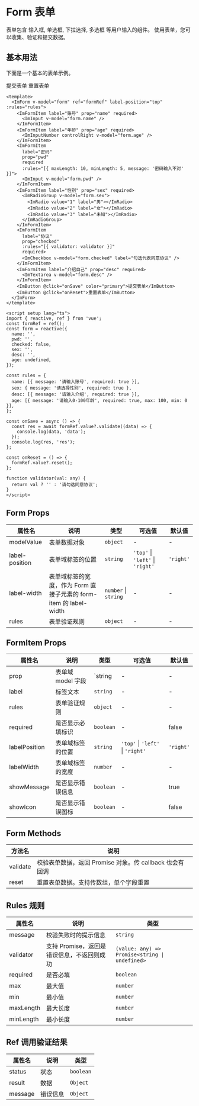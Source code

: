 # Form 表单

表单包含 输入框, 单选框, 下拉选择, 多选框 等用户输入的组件。 使用表单，您可以收集、验证和提交数据。

## 基本用法

下面是一个基本的表单示例。

<ImForm v-model="form" ref="formRef" label-position="top" :rules="rules">
<ImFormItem label="账号" prop="name" required>
<ImInput v-model="form.name" />
</ImFormItem>
<ImFormItem label="年龄" prop="age" required>
<ImInputNumber controlRight v-model="form.age" />
</ImFormItem>
<ImFormItem
    label="密码"
    prop="pwd"
    required
    :rules="[{ maxLength: 10, minLength: 5, message: '密码输入不对' }]">
<ImInput v-model="form.pwd" />
</ImFormItem>
<ImFormItem label="性别" prop="sex" required>
<ImRadioGroup v-model="form.sex">
<ImRadio value="1" label="男"></ImRadio>
<ImRadio value="2" label="女"></ImRadio>
<ImRadio value="3" label="未知"></ImRadio>
</ImRadioGroup>
</ImFormItem>
<ImFormItem
    label="协议"
    prop="checked"
    :rules="[{ validator: validator }]"
    required>
<ImCheckbox v-model="form.checked" label="勾选代表同意协议" />
</ImFormItem>
<ImFormItem label="介绍自己" prop="desc" required>
<ImTextarea v-model="form.desc" />
</ImFormItem>
<ImButton @click="onSave" color="primary">提交表单</ImButton>
<ImButton @click="onReset">重置表单</ImButton>
</ImForm>

<script setup lang="ts">
import { reactive, ref } from 'vue';
const formRef = ref();
const form = reactive({
  name: '',
  pwd: '',
  checked: false,
  sex: '',
  desc: '',
  age: undefined,
});

const rules = {
  name: [{ message: '请输入账号', required: true }],
  sex: { message: '请选择性别', required: true },
  desc: [{ message: '请输入介绍', required: true }],
  age: [{ message: '请输入0-100年龄', required: true, max: 100, min: 0 }],
};

const onSave = async () => {
  const res = await formRef.value?.validate((data) => {
    console.log(data, 'data');
  });
  console.log(res, 'res');
  setTimeout(() => {
    alert(JSON.stringify(res))
  },200)
};

const onReset = () => {
  formRef.value?.reset();
};

function validator(val: any) {
  return val ? '' : '请勾选同意协议';
}
</script>

```vue
<template>
  <ImForm v-model="form" ref="formRef" label-position="top" :rules="rules">
    <ImFormItem label="账号" prop="name" required>
      <ImInput v-model="form.name" />
    </ImFormItem>
    <ImFormItem label="年龄" prop="age" required>
      <ImInputNumber controlRight v-model="form.age" />
    </ImFormItem>
    <ImFormItem
      label="密码"
      prop="pwd"
      required
      :rules="[{ maxLength: 10, minLength: 5, message: '密码输入不对' }]">
      <ImInput v-model="form.pwd" />
    </ImFormItem>
    <ImFormItem label="性别" prop="sex" required>
      <ImRadioGroup v-model="form.sex">
        <ImRadio value="1" label="男"></ImRadio>
        <ImRadio value="2" label="女"></ImRadio>
        <ImRadio value="3" label="未知"></ImRadio>
      </ImRadioGroup>
    </ImFormItem>
    <ImFormItem
      label="协议"
      prop="checked"
      :rules="[{ validator: validator }]"
      required>
      <ImCheckbox v-model="form.checked" label="勾选代表同意协议" />
    </ImFormItem>
    <ImFormItem label="介绍自己" prop="desc" required>
      <ImTextarea v-model="form.desc" />
    </ImFormItem>
    <ImButton @click="onSave" color="primary">提交表单</ImButton>
    <ImButton @click="onReset">重置表单</ImButton>
  </ImForm>
</template>

<script setup lang="ts">
import { reactive, ref } from 'vue';
const formRef = ref();
const form = reactive({
  name: '',
  pwd: '',
  checked: false,
  sex: '',
  desc: '',
  age: undefined,
});

const rules = {
  name: [{ message: '请输入账号', required: true }],
  sex: { message: '请选择性别', required: true },
  desc: [{ message: '请输入介绍', required: true }],
  age: [{ message: '请输入0-100年龄', required: true, max: 100, min: 0 }],
};

const onSave = async () => {
  const res = await formRef.value?.validate((data) => {
    console.log(data, 'data');
  });
  console.log(res, 'res');
};

const onReset = () => {
  formRef.value?.reset();
};

function validator(val: any) {
  return val ? '' : '请勾选同意协议';
}
</script>
```

## Form Props

| 属性名         | 说明                                                              | 类型                 | 可选值                           | 默认值    |
| -------------- | ----------------------------------------------------------------- | -------------------- | -------------------------------- | --------- |
| modelValue     | 表单数据对象                                                      | `object`             | -                                | -         |
| label-position | 表单域标签的位置                                                  | `string`             | `'top'` \| `'left'` \| `'right'` | `'right'` |
| label-width    | 表单域标签的宽度，作为 Form 直接子元素的 form-item 的 label-width | `number` \| `string` | -                                | -         |
| rules          | 表单验证规则                                                      | `object`             | -                                | -         |

## FormItem Props

| 属性名        | 说明              | 类型      | 可选值                           | 默认值    |
| ------------- | ----------------- | --------- | -------------------------------- | --------- |
| prop          | 表单域 model 字段 | `string   | -                                | -         |
| label         | 标签文本          | `string`  | -                                | -         |
| rules         | 表单验证规则      | `object`  | -                                | -         |
| required      | 是否显示必填标识  | `boolean` | -                                | false     |
| labelPosition | 表单域标签的位置  | `string`  | `'top'` \| `'left'` \| `'right'` | `'right'` |
| labelWidth    | 表单域标签的宽度  | `number`  | -                                | -         |
| showMessage   | 是否显示错误信息  | `boolean` | -                                | true      |
| showIcon      | 是否显示错误图标  | `boolean` | -                                | false     |

## Form Methods

| 方法名   | 说明                                                    |
| -------- | ------------------------------------------------------- |
| validate | 校验表单数据，返回 Promise 对象。传 callback 也会有回调 |
| reset    | 重置表单数据。支持传数组，单个字段重置                  |

## Rules 规则

| 属性名    | 说明                                       | 类型                                           |
| --------- | ------------------------------------------ | ---------------------------------------------- |
| message   | 校验失败时的提示信息                       | `string`                                       |
| validator | 支持 Promise，返回是错误信息，不返回则成功 | `(value: any) => Promise<string \| undefined>` |
| required  | 是否必填                                   | `boolean`                                      |
| max       | 最大值                                     | `number`                                       |
| min       | 最小值                                     | `number`                                       |
| maxLength | 最大长度                                   | `number`                                       |
| minLength | 最小长度                                   | `number`                                       |

## Ref 调用验证结果

| 属性名  | 说明     | 类型      |
| ------- | -------- | --------- |
| status  | 状态     | `boolean` |
| result  | 数据     | `Object`  |
| message | 错误信息 | `Object`  |
